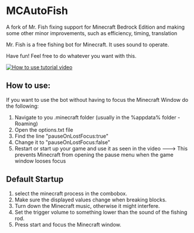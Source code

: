 # MCAutoFish
A fork of Mr. Fish fixing support for Minecraft Bedrock Edition and making some other minor improvements, such as efficiency, timing, translation

Mr. Fish is a free fishing bot for Minecraft. It uses sound to operate.

Have fun!
Feel free to do whatever you want with this.

[![How to use tutorial video](https://img.youtube.com/vi/ZrK9BK8-kpI/0.jpg)](https://www.youtube.com/watch?v=ZrK9BK8-kpI)



## How to use:

If you want to use the bot without having to focus the Minecraft Window do the following:
1. Navigate to you .minecraft folder (usually in the %appdata% folder - Roaming)
2. Open the options.txt file
3. Find the line "pauseOnLostFocus:true"
4. Change it to "pauseOnLostFocus:false"
5. Restart or start up your game and use it as seen in the video
---> This prevents Minecraft from opening the pause menu when the game window looses focus


## Default Startup
1. select the minecraft process in the combobox.
2. Make sure the displayed values change when breaking blocks.
3. Turn down the Minecraft music, otherwise it might interfere.
4. Set the trigger volume to something lower than the sound of the fishing rod.
5. Press start and focus the Minecraft window.

